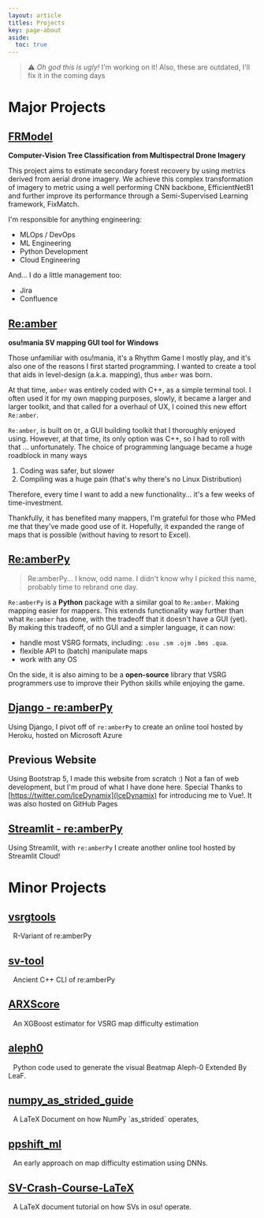 ```yaml
---
layout: article
titles: Projects
key: page-about
aside:
  toc: true
---
```


> :warning: _Oh god this is ugly!_
> I'm working on it! Also, these are outdated, I'll fix it in the coming days

# Major Projects
## [FRModel](https://github.com/Eve-ning/FRModel)
<div class="proj-icon" src="{{ site.baseurl }}/assets/icons/PyTorch.svg"></div>
<div class="proj-icon" src="{{ site.baseurl }}/assets/icons/Python.svg"></div>
<div class="proj-icon" src="{{ site.baseurl }}/assets/icons/GitHub.svg"></div>
<div class="proj-icon" src="{{ site.baseurl }}/assets/icons/Docker.svg"></div>
<div class="proj-icon" src="{{ site.baseurl }}/assets/icons/GCP.svg"></div>
<div class="proj-icon" src="{{ site.baseurl }}/assets/icons/Terraform.svg"></div>

**Computer-Vision Tree Classification from Multispectral Drone Imagery**

This project aims to estimate secondary forest recovery by using metrics
derived from aerial drone imagery. We achieve this complex transformation of
imagery to metric using a well performing CNN backbone, EfficientNetB1 and
further improve its performance through a Semi-Supervised Learning framework,
FixMatch.

I'm responsible for anything engineering:

- MLOps / DevOps
- ML Engineering
- Python Development
- Cloud Engineering

And... I do a little management too:

- Jira
- Confluence

## [Re:amber](https://github.com/Eve-ning/reamber)
<div class="proj-icon" src="{{ site.baseurl }}/assets/icons/GitHub.svg"></div>
<div class="proj-icon" src="{{ site.baseurl }}/assets/icons/CPlusPlus.svg"></div>
<div class="proj-icon" src="{{ site.baseurl }}/assets/icons/Qt.svg"></div>

**osu!mania SV mapping GUI tool for Windows**

Those unfamiliar with osu!mania, it's a Rhythm Game I mostly play, and it's also
one of the reasons I first started programming. I wanted to create a tool that
aids in level-design (a.k.a. mapping), thus `amber` was born.

At that time, `amber` was entirely coded with C++, as a simple terminal tool.
I often used it for my own mapping purposes, slowly, it became a larger and
larger toolkit, and that called for a overhaul of UX, I coined this
new effort `Re:amber`.

`Re:amber`, is built on `Qt`, a GUI building toolkit that I thoroughly enjoyed
using. However, at that time, its only option was C++, so I had to roll with
that ... unfortunately. The choice of programming language became a huge
roadblock in many ways

1. Coding was safer, but slower
2. Compiling was a huge pain (that's why there's no Linux Distribution)

Therefore, every time I want to add a new functionality... it's a few weeks
of time-investment.

Thankfully, it has benefited many mappers, I'm grateful for those who PMed me
that they've made good use of it. Hopefully, it expanded the range of maps that
is possible (without having to resort to Excel).

## [Re:amberPy](https://github.com/Eve-ning/reamberPy)
<div class="proj-icon" src="{{ site.baseurl }}/assets/icons/GitHub.svg"></div>
<div class="proj-icon" src="{{ site.baseurl }}/assets/icons/Python.svg"></div>

> Re:amberPy... I know, odd name. I didn't know why I picked this name, probably
> time to rebrand one day.

`Re:amberPy` is a **Python** package with a similar goal to `Re:amber`. Making
mapping easier for mappers. This extends functionality way further than
what `Re:amber` has done, with the tradeoff that it doesn't have a GUI (yet).
By making this tradeoff, of no GUI and a simpler language, it can now:

- handle most VSRG formats, including: `.osu .sm .ojm .bms .qua`.
- flexible API to (batch) manipulate maps
- work with any OS

On the side, it is also aiming to be a **open-source** library that VSRG
programmers use to improve their Python skills while enjoying the game.

## [Django - re:amberPy](https://evening-osu.herokuapp.com/analytics/render/)
<div class="proj-icon" src="{{ site.baseurl }}/assets/icons/GitHub.svg"></div>
<div class="proj-icon" src="{{ site.baseurl }}/assets/icons/Python.svg"></div>
<div class="proj-icon" src="{{ site.baseurl }}/assets/icons/Bootstrap.svg"></div>
<div class="proj-icon" src="{{ site.baseurl }}/assets/icons/HTML5.svg"></div>
<div class="proj-icon" src="{{ site.baseurl }}/assets/icons/Django.svg"></div>
<div class="proj-icon" src="{{ site.baseurl }}/assets/icons/Azure.svg"></div>

Using Django, I pivot off of `re:amberPy` to create an online tool hosted by
Heroku, hosted on Microsoft Azure

## Previous Website
<div class="proj-icon" src="{{ site.baseurl }}/assets/icons/GitHub.svg"></div>
<div class="proj-icon" src="{{ site.baseurl }}/assets/icons/Bootstrap.svg"></div>
<div class="proj-icon" src="{{ site.baseurl }}/assets/icons/HTML5.svg"></div>
<div class="proj-icon" src="{{ site.baseurl }}/assets/icons/VueJS.svg"></div>
<div class="proj-icon" src="{{ site.baseurl }}/assets/icons/JavaScript.svg"></div>

Using Bootstrap 5, I made this website from scratch :)
Not a fan of web development, but I'm proud of what I have done here.
Special Thanks to [https://twitter.com/IceDynamix](IceDynamix)
for introducing me to Vue!. It was also hosted on GitHub Pages

## [Streamlit - re:amberPy](https://share.streamlit.io/eve-ning/streamlit-example/analysis.py)
<div class="proj-icon" src="{{ site.baseurl }}/assets/icons/GitHub.svg"></div>
<div class="proj-icon" src="{{ site.baseurl }}/assets/icons/Python.svg"></div>
<div class="proj-icon" src="{{ site.baseurl }}/assets/icons/Bootstrap.svg"></div>
<div class="proj-icon" src="{{ site.baseurl }}/assets/icons/HTML5.svg"></div>
<div class="proj-icon" src="{{ site.baseurl }}/assets/icons/Streamlit.svg"></div>

Using Streamlit, with `re:amberPy`
I create another online tool hosted by Streamlit Cloud!

# Minor Projects
## [vsrgtools](https://github.com/Eve-ning/vsrgtools)
<div class="proj-icon" src="{{ site.baseurl }}/assets/icons/RLang.svg"></div>
R-Variant of re:amberPy

## [sv-tool](https://github.com/Eve-ning/sv-tool)
<div class="proj-icon" src="{{ site.baseurl }}/assets/icons/CPlusPlus.svg"></div>
Ancient C++ CLI of re:amberPy

## [ARXScore](https://github.com/Eve-ning/ARXScore)
<div class="proj-icon" src="{{ site.baseurl }}/assets/icons/Python.svg"></div>
An XGBoost estimator for VSRG map difficulty estimation

## [aleph0](https://github.com/Eve-ning/aleph0)
<div class="proj-icon" src="{{ site.baseurl }}/assets/icons/Python.svg"></div>
Python code used to generate the visual Beatmap Aleph-0 Extended By LeaF.

## [numpy_as_strided_guide](https://github.com/Eve-ning/numpy_as_strided_guide)
<div class="proj-icon" src="{{ site.baseurl }}/assets/icons/LaTeX.svg"></div>
A LaTeX Document on how NumPy `as_strided`
operates,

## [ppshift_ml](https://github.com/Eve-ning/ppshift_ml)
<div class="proj-icon" src="{{ site.baseurl }}/assets/icons/PyTorch.svg"></div>
An early approach on map difficulty estimation using DNNs.

##  [SV-Crash-Course-LaTeX](https://github.com/Eve-ning/SV-Crash-Course-LaTeX)
<div class="proj-icon" src="{{ site.baseurl }}/assets/icons/LaTeX.svg"></div>
A LaTeX document tutorial on how SVs in osu! operate.

<style>
div.proj-icon {
  display: inline;
  margin: 0 5px;
}
div.proj-icon img{
  height: 25px;
  width: auto;
  margin: 0 5px 0 0;
  padding: 3px;
  background-color: #222;
  border-radius: 25%;
}
</style>
<script>
function getFileName(path) {
  const segments = path.split('/');
  const fileNameWithExtension = segments.pop();
  const fileName = fileNameWithExtension.split('.')[0];
  return fileName;
}
document.addEventListener('DOMContentLoaded', function() {
  const projectIcons = document.querySelectorAll('div.proj-icon');

  projectIcons.forEach(function(div) {
    const src = div.getAttribute('src');
    const img = document.createElement('img');
    img.setAttribute('src', src);
    img.classList.add('proj-icon');

    const pathText = document.createElement('span');
    pathText.textContent = getFileName(src);

    div.appendChild(img);
    div.removeAttribute('src');
    img.insertAdjacentElement('afterend', pathText);

  });

});
</script>
